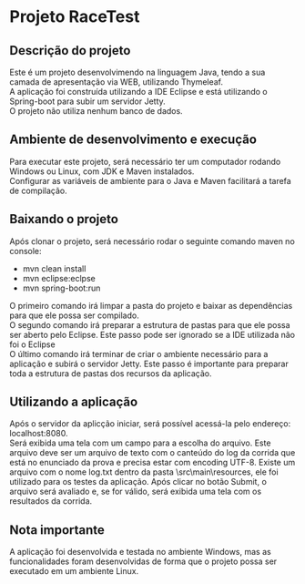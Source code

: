 # Projeto RaceTest

## Descrição do projeto
Este é um projeto desenvolvimendo na linguagem Java, tendo a sua camada de apresentação via WEB, utilizando Thymeleaf.</br>
A aplicação foi construída utilizando a IDE Eclipse e está utilizando o Spring-boot para subir um servidor Jetty.</br>
O projeto não utiliza nenhum banco de dados.

## Ambiente de desenvolvimento e execução
Para executar este projeto, será necessário ter um computador rodando Windows ou Linux, com JDK e Maven instalados.</br>
Configurar as variáveis de ambiente para o Java e Maven facilitará a tarefa de compilação.

## Baixando o projeto 
Após clonar o projeto, será necessário rodar o seguinte comando maven no console:
* mvn clean install
* mvn eclipse:eclpse
* mvn spring-boot:run</br>

O primeiro comando irá limpar a pasta do projeto e baixar as dependências para que ele possa ser compilado.</br>
O segundo comando irá preparar a estrutura de pastas para que ele possa ser aberto pelo Eclipse. Este passo pode ser ignorado se a IDE utilizada não foi o Eclipse</br>
O último comando irá terminar de criar o ambiente necessário para a aplicação e subirá o servidor Jetty. Este passo é importante para preparar toda a estrutura de pastas dos recursos da aplicação.

## Utilizando a aplicação
Após o servidor da aplicção iniciar, será possível acessá-la pelo endereço: localhost:8080.</br>
Será exibida uma tela com um campo para a escolha do arquivo. Este arquivo deve ser um arquivo de texto com o canteúdo do log da corrida que está no enunciado da prova e precisa estar com encoding UTF-8. Existe um arquivo com o nome log.txt dentro da pasta \src\main\resources, ele foi utilizado para os testes da aplicação.
Após clicar no botão Submit, o arquivo será avaliado e, se for válido, será exibida uma tela com os resultados da corrida.

## Nota importante
A aplicação foi desenvolvida e testada no ambiente Windows, mas as funcionalidades foram desenvolvidas de forma que o projeto possa ser executado em um ambiente Linux.
